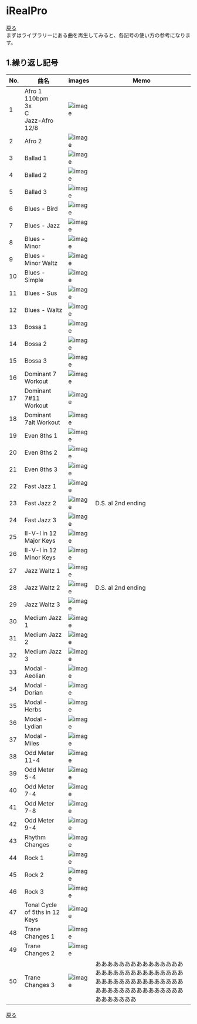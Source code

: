 # iRealPro
[戻る](./README.md)  
まずはライブラリーにある曲を再生してみると、各記号の使い方の参考になります。

## 1.繰り返し記号
|No.|曲名|images|Memo|
|---|---|---|---|
|1|Afro 1<br>110bpm<br>3x<br>C<br>Jazz-Afro 12/8|<img src="images/01.png" alt="image">||
|2|Afro 2|<img src="images/02.png" alt="image">||
|3|Ballad 1|<img src="images/03.png" alt="image">||
|4|Ballad 2|<img src="images/04.png" alt="image">||
|5|Ballad 3|<img src="images/05.png" alt="image">||
|6|Blues - Bird|<img src="images/06.png" alt="image">||
|7|Blues - Jazz|<img src="images/07.png" alt="image">||
|8|Blues - Minor|<img src="images/08.png" alt="image">||
|9|Blues - Minor Waltz|<img src="images/09.png" alt="image">||
|10|Blues - Simple|<img src="images/10.png" alt="image">||
|11|Blues - Sus|<img src="images/11.png" alt="image">||
|12|Blues - Waltz|<img src="images/12.png" alt="image">||
|13|Bossa 1|<img src="images/13.png" alt="image">||
|14|Bossa 2|<img src="images/14.png" alt="image">||
|15|Bossa 3|<img src="images/15.png" alt="image">||
|16|Dominant 7 Workout|<img src="images/16.png" alt="image">||
|17|Dominant 7#11 Workout|<img src="images/17.png" alt="image">||
|18|Dominant 7alt Workout|<img src="images/18.png" alt="image">||
|19|Even 8ths 1|<img src="images/19.png" alt="image">||
|20|Even 8ths 2|<img src="images/20.png" alt="image">||
|21|Even 8ths 3|<img src="images/21.png" alt="image">||
|22|Fast Jazz 1|<img src="images/22.png" alt="image">||
|23|Fast Jazz 2|<img src="images/23.png" alt="image">|D.S. al 2nd ending|
|24|Fast Jazz 3|<img src="images/24.png" alt="image">||
|25|Ⅱ-Ⅴ-Ⅰ in 12 Major Keys|<img src="images/25.png" alt="image">||
|26|Ⅱ-Ⅴ-Ⅰ in 12 Minor Keys|<img src="images/26.png" alt="image">||
|27|Jazz Waltz 1|<img src="images/27.png" alt="image">||
|28|Jazz Waltz 2|<img src="images/28.png" alt="image">|D.S. al 2nd ending|
|29|Jazz Waltz 3|<img src="images/29.png" alt="image">||
|30|Medium Jazz 1|<img src="images/30.png" alt="image">||
|31|Medium Jazz 2|<img src="images/31.png" alt="image">||
|32|Medium Jazz 3|<img src="images/32.png" alt="image">||
|33|Modal - Aeolian|<img src="images/33.png" alt="image">||
|34|Modal - Dorian|<img src="images/34.png" alt="image">||
|35|Modal - Herbs|<img src="images/35.png" alt="image">||
|36|Modal - Lydian|<img src="images/36.png" alt="image">||
|37|Modal - Miles|<img src="images/37.png" alt="image">||
|38|Odd Meter 11-4|<img src="images/38.png" alt="image">||
|39|Odd Meter 5-4|<img src="images/39.png" alt="image">||
|40|Odd Meter 7-4|<img src="images/40.png" alt="image">||
|41|Odd Meter 7-8|<img src="images/41.png" alt="image">||
|42|Odd Meter 9-4|<img src="images/42.png" alt="image">||
|43|Rhythm Changes|<img src="images/43.png" alt="image">||
|44|Rock 1|<img src="images/44.png" alt="image">||
|45|Rock 2|<img src="images/45.png" alt="image">||
|46|Rock 3|<img src="images/46.png" alt="image">||
|47|Tonal Cycle of 5ths in 12 Keys|<img src="images/47.png" alt="image">||
|48|Trane Changes 1|<img src="images/48.png" alt="image">||
|49|Trane Changes 2|<img src="images/49.png" alt="image">||
|50|Trane Changes 3|<img src="images/50.png" alt="image">|あああああああああああああああああああああああああああああああああああああああああああああああああああああああああああああああああああ|

[戻る](./README.md)  